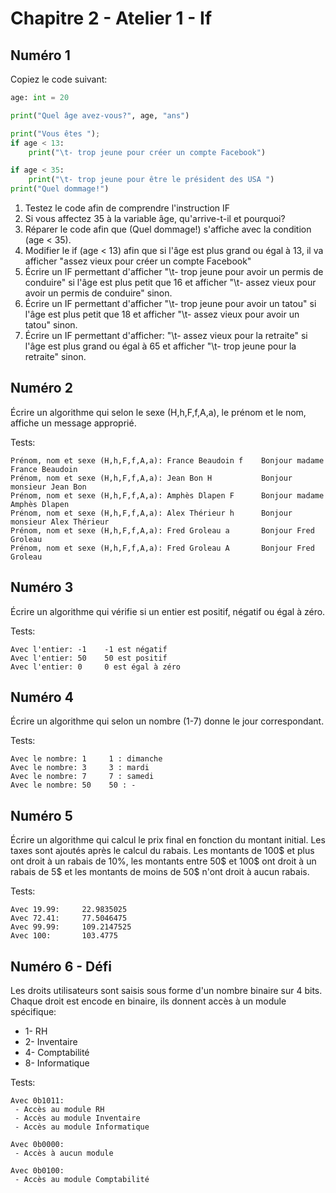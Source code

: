 # Chapitre 2 - Atelier 1 - If

## Numéro 1

Copiez le code suivant:

```py
age: int = 20

print("Quel âge avez-vous?", age, "ans")

print("Vous êtes ");
if age < 13:
    print("\t- trop jeune pour créer un compte Facebook")

if age < 35:
    print("\t- trop jeune pour être le président des USA ")
print("Quel dommage!")
```

 1. Testez le code afin de comprendre l'instruction IF
 2. Si vous affectez 35 à la variable âge, qu'arrive-t-il et pourquoi?
 3. Réparer le code afin que (Quel dommage!) s'affiche avec la condition (age < 35).
 4. Modifier le if (age < 13) afin que si l'âge est plus grand ou égal à 13, il va afficher "assez vieux pour créer un compte Facebook"
 5. Écrire un IF permettant d'afficher "\t- trop jeune pour avoir un permis de conduire" si l'âge est plus petit que 16 et afficher "\t- assez vieux pour avoir un permis de conduire" sinon.
 6. Écrire un IF permettant d'afficher "\t- trop jeune pour avoir un tatou" si l'âge est plus petit que 18 et afficher "\t- assez vieux pour avoir un tatou" sinon.
 7. Écrire un IF permettant d'afficher: "\t- assez vieux pour la retraite" si l'âge est plus grand ou égal à 65 et afficher "\t- trop jeune pour la retraite" sinon.

## Numéro 2

Écrire un algorithme qui selon le sexe (H,h,F,f,A,a), le prénom et le nom, affiche un message approprié. 

Tests:

```
Prénom, nom et sexe (H,h,F,f,A,a): France Beaudoin f    Bonjour madame France Beaudoin
Prénom, nom et sexe (H,h,F,f,A,a): Jean Bon H           Bonjour monsieur Jean Bon
Prénom, nom et sexe (H,h,F,f,A,a): Amphès Dlapen F      Bonjour madame Amphès Dlapen
Prénom, nom et sexe (H,h,F,f,A,a): Alex Thérieur h      Bonjour monsieur Alex Thérieur
Prénom, nom et sexe (H,h,F,f,A,a): Fred Groleau a       Bonjour Fred Groleau
Prénom, nom et sexe (H,h,F,f,A,a): Fred Groleau A       Bonjour Fred Groleau
```

## Numéro 3

Écrire un algorithme qui vérifie si un entier est positif, négatif ou égal à zéro. 

Tests: 

```
Avec l'entier: -1    -1 est négatif
Avec l'entier: 50    50 est positif
Avec l'entier: 0     0 est égal à zéro
```

## Numéro 4

Écrire un algorithme qui selon un nombre (1-7) donne le jour correspondant. 

Tests: 

```
Avec le nombre: 1     1 : dimanche
Avec le nombre: 3     3 : mardi
Avec le nombre: 7     7 : samedi
Avec le nombre: 50    50 : -
```

## Numéro 5

Écrire un algorithme qui calcul le prix final en fonction du montant initial. Les taxes sont ajoutés après le calcul du rabais.
Les montants de 100$ et plus ont droit à un rabais de 10%, les montants entre 50$ et 100$ ont droit à un rabais de 5$ et les montants de moins de 50$ n'ont droit à aucun rabais.

Tests:

```
Avec 19.99:     22.9835025
Avec 72.41:     77.5046475
Avec 99.99:     109.2147525
Avec 100:       103.4775
```

## Numéro 6 - Défi

Les droits utilisateurs sont saisis sous forme d'un nombre binaire sur 4 bits. Chaque droit est encode en binaire, ils donnent accès à un module spécifique:

 * 1- RH
 * 2- Inventaire
 * 4- Comptabilité
 * 8- Informatique

Tests:

```
Avec 0b1011:
 - Accès au module RH
 - Accès au module Inventaire
 - Accès au module Informatique

Avec 0b0000:
 - Accès à aucun module

Avec 0b0100:
 - Accès au module Comptabilité
```